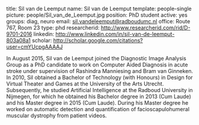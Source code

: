 title: Sil van de Leemput
name: Sil van de Leemput
template: people-single
picture: people/Sil_van_de_Leemput.jpg
position: PhD student
active: yes
groups: diag, neuro
email: sil.vandeleemput@radboudumc.nl
office: Route 767, Room 23
type: phd
researcherid: http://www.researcherid.com/rid/D-9701-2016
linkedin: http://www.linkedin.com/in/sil-van-de-leemput-803a08a1
scholar: http://scholar.google.com/citations?user=cmYUcpgAAAAJ

In August 2015, Sil van de Leemput joined the Diagnostic Image Analysis Group as a PhD candidate to work on Computer Aided Diagnosis in acute stroke under supervision of Rashindra Manniesing and Bram van Ginneken. In 2010, Sil obtained a Bachelor of Technology (with Honours) in Design for Virtual Theater and Games at the University of the Arts Utrecht. Subsequently, he studied Artificial Intelligence at the Radboud University in Nijmegen, for which he obtained his Bachelor degree in 2013 (Cum Laude) and his Master degree in 2015 (Cum Laude). During his Master degree he worked on automatic detection and quantification of facioscapulohumeral muscular dystrophy from patient videos.
